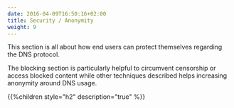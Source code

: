 ```yaml
---
date: 2016-04-09T16:50:16+02:00
title: Security / Anonymity
weight: 9
---
```


This section is all about how end users can protect themselves regarding the DNS protocol.

The blocking section is particularly helpful to circumvent censorship or access blocked content while other techniques described helps increasing anonymity around DNS usage.

{{%children style="h2" description="true" %}}
